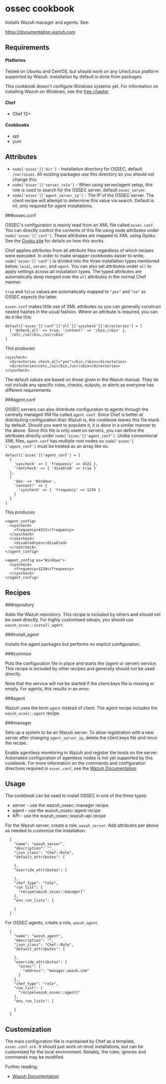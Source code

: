 ossec cookbook
==============

Installs Wazuh manager and agents. See:

https://documentation.wazuh.com

Requirements
------------
#### Platforms
Tested on Ubuntu and CentOS, but should work on any Unix/Linux platform supported by Wazuh. Installation by default is done from packages.

This cookbook doesn't configure Windows systems yet. For information on installing Wazuh on Windows, see the [free chapter](https://documentation.wazuh.com/current/installation-guide/installing-wazuh-agent/wazuh_agent_windows.html)

#### Chef
- Chef 12+

#### Cookbooks
- apt
- yum

Attributes
----------

* `node['ossec']['dir']` - Installation directory for OSSEC, default `/var/ossec`. All existing packages use this directory so you should not change this.
* `node['ossec']['server_role']` - When using server/agent setup, this role is used to search for the OSSEC server, default `ossec_server`.
* `node['ossec']['agent_server_ip']` - The IP of the OSSEC server. The client recipe will attempt to determine this value via search. Default is nil, only required for agent installations.

###ossec.conf

OSSEC's configuration is mainly read from an XML file called `ossec.conf`. You can directly control the contents of this file using node attributes under `node['ossec']['conf']`. These attributes are mapped to XML using Gyoku. See the [Gyoku site](https://github.com/savonrb/gyoku) for details on how this works.

Chef applies attributes from all attribute files regardless of which recipes were executed. In order to make wrapper cookbooks easier to write, `node['ossec']['conf']` is divided into the three installation types mentioned below, `local`, `server`, and `agent`. You can also set attributes under `all` to apply settings across all installation types. The typed attributes are automatically deep merged over the `all` attributes in the normal Chef manner.

`true` and `false` values are automatically mapped to `"yes"` and `"no"` as OSSEC expects the latter.

`ossec.conf` makes little use of XML attributes so you can generally construct nested hashes in the usual fashion. Where an attribute is required, you can do it like this:

    default['ossec']['conf']['all']['syscheck']['directories'] = [
      { '@check_all' => true, 'content!' => '/bin,/sbin' },
      '/etc,/usr/bin,/usr/sbin'
    ]

This produces:

    <syscheck>
      <directories check_all="yes">/bin,/sbin</directories>
      <directories>/etc,/usr/bin,/usr/sbin</directories>
    </syscheck>

The default values are based on those given in the Wazuh manual. They do not include any specific rules, checks, outputs, or alerts as everyone has different requirements.

###agent.conf

OSSEC servers can also distribute configuration to agents through the centrally managed XM file called `agent.conf`. Since Chef is better at distributing configuration than Wazuh is, the cookbook leaves this file blank by default. Should you want to populate it, it is done in a similar manner to the above. Since this file is only used on servers, you can define the attributes directly under `node['ossec']['agent_conf']`. Unlike conventional XML files, `agent.conf` has multiple root nodes so `node['ossec']['agent_conf']` must be treated as an array like so.

    default['ossec']['agent_conf'] = [
      {
        'syscheck' => { 'frequency' => 4321 },
        'rootcheck' => { 'disabled' => true }
      },
      {
        '@os' => 'Windows',
        'content!' => {
          'syscheck' => { 'frequency' => 1234 }
        }
      }
    ]

This produces:

    <agent_config>
      <syscheck>
        <frequency>4321</frequency>
      </syscheck>
      <rootcheck>
        <disabled>yes</disabled>
      </rootcheck>
    </agent_config>

    <agent_config os="Windows">
      <syscheck>
        <frequency>1234</frequency>
      </syscheck>
    </agent_config>

Recipes
-------

###repository

Adds the Wazuh repository. This recipe is included by others and should not be used directly. For highly customised setups, you should use `wazuh_ossec::install_agent`.

###install_agent

Installs the agent packages but performs no explicit configuration.


###common

Puts the configuration file in place and starts the (agent or server) service. This recipe is included by other recipes and generally should not be used directly.

Note that the service will not be started if the client.keys file is missing or empty. For agents, this results in an error.

###agent

Wazuh uses the term `agent` instead of client. The agent recipe includes the `wazuh_ossec::agent` recipe.


###manager

Sets up a system to be an Wazuh server. To allow registration with a new server after changing `agent_server_ip`, delete the client.keys file and rerun the recipe..


Enable agentless monitoring in Wazuh and register the hosts on the server. Automated configuration of agentless nodes is not yet supported by this cookbook. For more information on the commands and configuration directives required in `ossec.conf`, see the [Wazuh Documentation](https://documentation.wazuh.com/current/user-manual/reference/ossec-conf/agentless.html)

Usage
-----

The cookbook can be used to install OSSEC in one of the three types:

* server - use the wazuh_ossec::manager recipe.
* agent - use the wazuh_ossec::agent recipe
* API - use the wazuh_ossec::wazuh-api recipe

For the Wazuh server, create a role, `wazuh_server`. Add attributes per above as needed to customize the installation.
```
  {
    "name": "wazuh_server",
    "description": "",
    "json_class": "Chef::Role",
    "default_attributes": {

    },
    "override_attributes": {

    },
    "chef_type": "role",
    "run_list": [
      "recipe[wazuh_ossec::manager]"
    ],
    "env_run_lists": {

    }
  }
```

For OSSEC agents, create a role, `wazuh_agent`.

```
  {
    "name": "wazuh_agent",
    "description": "",
    "json_class": "Chef::Role",
    "default_attributes": {

    },
    "override_attributes": {
      "ossec": {
        "address": "manager.wazuh.com"
      }
    },
    "chef_type": "role",
    "run_list": [
      "recipe[wazuh_ossec::agent]"
    ],
    "env_run_lists": {

    }
  }
```

Customization
----

The main configuration file is maintained by Chef as a template, `ossec.conf.erb`. It should just work on most installations, but can be customized for the local environment. Notably, the rules, ignores and commands may be modified.

Further reading:

* [Wazuh Documentation](https://documentation.wazuh.com)
